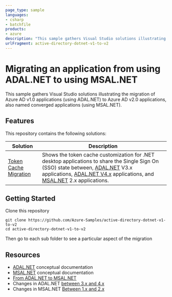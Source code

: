 ```yaml
---
page_type: sample
languages:
- csharp
- batchfile
products:
- azure
description: "This sample gathers Visual Studio solutions illustrating the migration of Azure AD v1.0 applications (using ADAL.NET) to Azure AD v2.0 applications, also named converged applications (using MSAL.NET)."
urlFragment: active-directory-dotnet-v1-to-v2
---
```


# Migrating an application from using ADAL.NET to using MSAL.NET

This sample gathers Visual Studio solutions illustrating the migration of Azure AD v1.0 applications (using ADAL.NET) to Azure AD v2.0 applications, also named converged applications (using MSAL.NET).

## Features

This repository contains the following solutions:

Solution | Description
-------- | -----------
[Token Cache Migration](TokenCacheMigration/README.md) | Shows the token cache customization for .NET desktop applications to share the Single Sign On (SSO) state between, [ADAL.NET](https://aka.ms/adalnet) V3.x applications, [ADAL.NET V4.x](https://github.com/AzureAD/azure-activedirectory-library-for-dotnet/wiki/changes-adalnet-4.0-preview) applications, and [MSAL.NET](https://aka.ms/msalnet) 2.x applications.

## Getting Started

Clone this repository

```Shell
git clone https://github.com/Azure-Samples/active-directory-dotnet-v1-to-v2
cd active-directory-dotnet-v1-to-v2
```

   Then go to each sub folder to see a particular aspect of the migration

## Resources

- [ADAL.NET](https://aka.ms/adalnet) conceptual documentation
- [MSAL.NET](https://aka.ms/msalnet) conceptual documentation
- [From ADAL.NET to MSAL.NET](https://aka.ms/adal-net-to-msal-net)
- Changes in ADAL.NET [between 3.x and 4.x](https://aka.ms/adal-net-4-released)
- Changes in MSAL.NET [Between 1.x and 2.x](https://aka.ms/msal-net-2-released)
